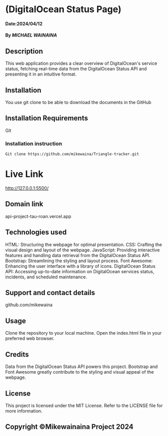 # (DigitalOcean Status Page)


#### Date:2024/04/12

#### By *MICHAEL WAINAINA*

## Description
This web application provides a clear overview of DigitalOcean's service status, fetching real-time data from the DigitalOcean Status API and presenting it in an intuitive format.

## Installation
You use git clone to be able to download the documents in the GitHub

## Installation Requirements
Git

### Installation instruction
```
Git clone https://github.com/mikewaina/Triangle-tracker.git

```

# Live Link
http://127.0.0.1:5500/
## Domain link
api-project-tau-roan.vercel.app


## Technologies used
HTML: Structuring the webpage for optimal presentation.
CSS: Crafting the visual design and layout of the webpage.
JavaScript: Providing interactive features and handling data retrieval from the DigitalOcean Status API.
Bootstrap: Streamlining the styling and layout process.
Font Awesome: Enhancing the user interface with a library of icons.
DigitalOcean Status API: Accessing up-to-date information on DigitalOcean services status, incidents, and scheduled maintenance.


## Support and contact details
github.com/mikewaina

## Usage
Clone the repository to your local machine.
Open the index.html file in your preferred web browser.

## Credits
Data from the DigitalOcean Status API powers this project.
Bootstrap and Font Awesome greatly contribute to the styling and visual appeal of the webpage.

## License
This project is licensed under the MIT License. Refer to the LICENSE file for more information.

## Copyright ©Mikewainaina Project 2024  

